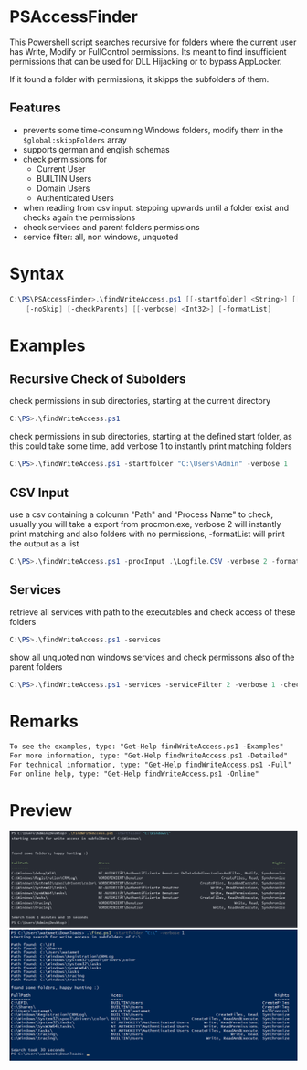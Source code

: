 # PSAccessFinder
 
This Powershell script searches recursive for folders where the current user has Write, Modify or FullControl permissions. Its meant to find insufficient permissions that can be used for DLL Hijacking or to bypass AppLocker. 

If it found a folder with permissions, it skipps the subfolders of them.

## Features
- prevents some time-consuming Windows folders, modify them in the `$global:skippFolders` array
- supports german and english schemas
- check permissions for
    - Current User
    - BUILTIN Users
    - Domain Users
    - Authenticated Users
- when reading from csv input: stepping upwards until a folder exist and checks again the permissions
- check services and parent folders permissions
- service filter: all, non windows, unquoted



# Syntax
```powershell
C:\PS\PSAccessFinder>.\findWriteAccess.ps1 [[-startfolder] <String>] [[-inputCSV] <String>] [-services] [[-serviceFilter] <Int32>] [-noRecurse]     
    [-noSkip] [-checkParents] [[-verbose] <Int32>] [-formatList]
```


# Examples

## Recursive Check of Subolders
check permissions in sub directories, starting at the current directory
```powershell
C:\PS>.\findWriteAccess.ps1
````
check permissions in sub directories, starting at the defined start folder, as this could take some time, add verbose 1 to instantly print matching folders
```powershell
C:\PS>.\findWriteAccess.ps1 -startfolder "C:\Users\Admin" -verbose 1
```    

## CSV Input

use a csv containing a coloumn "Path" and "Process Name" to check, usually you will take a export from procmon.exe, verbose 2 will instantly print matching and also folders with no permissions, -formatList will print the output as a list

```powershell
C:\PS>.\findWriteAccess.ps1 -procInput .\Logfile.CSV -verbose 2 -formatList
```

## Services

retrieve all services with path to the executables and check access of these folders

```powershell
C:\PS>.\findWriteAccess.ps1 -services
```

show all unquoted non windows services and check permissons also of the parent folders

```powershell
C:\PS>.\findWriteAccess.ps1 -services -serviceFilter 2 -verbose 1 -checkParents
```


# Remarks
```
To see the examples, type: "Get-Help findWriteAccess.ps1 -Examples"
For more information, type: "Get-Help findWriteAccess.ps1 -Detailed"
For technical information, type: "Get-Help findWriteAccess.ps1 -Full"
For online help, type: "Get-Help findWriteAccess.ps1 -Online"
```

# Preview

![Demo 1](https://github.com/secure-77/PSAccessFinder/blob/main/WindowsClient.png "Demo 1")
![Demo 2](https://github.com/secure-77/PSAccessFinder/blob/main/WindowsServer.png "Demo 2")
